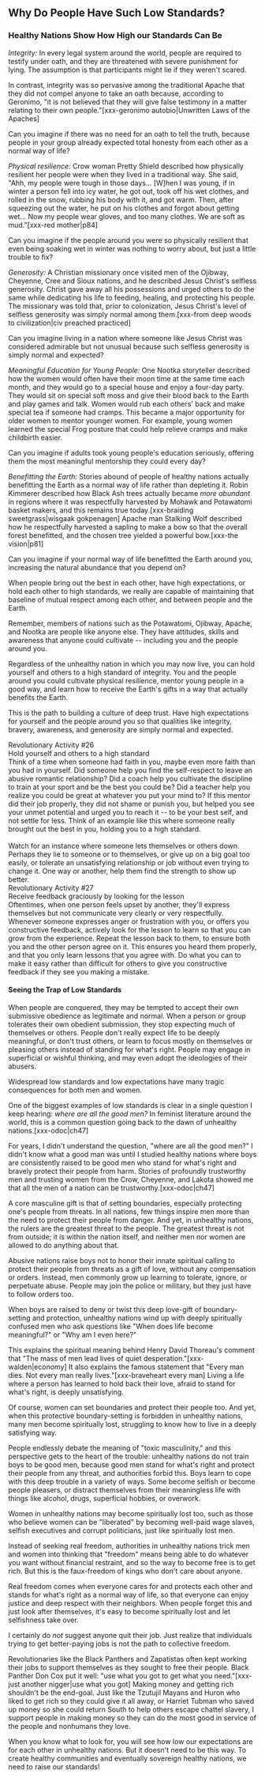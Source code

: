 ## Why Do People Have Such Low Standards?

### Healthy Nations Show How High our Standards Can Be

_Integrity:_ In every legal system around the world, people are required to testify under oath, and they are threatened with severe punishment for lying. The assumption is that participants might lie if they weren't scared.

In contrast, integrity was so pervasive among the traditional Apache that they did not compel anyone to take an oath because, according to Geronimo, "it is not believed that they will give false testimony in a matter relating to their own people."[xxx-geronimo autobio|Unwritten Laws of the Apaches]

Can you imagine if there was no need for an oath to tell the truth, because people in your group already expected total honesty from each other as a normal way of life?

_Physical resilience:_ Crow woman Pretty Shield described how physically resilient her people were when they lived in a traditional way. She said, "Ahh, my people were tough in those days... [W]hen I was young, if in winter a person fell into icy water, he got out, took off his wet clothes, and rolled in the snow, rubbing his body with it, and got warm. Then, after squeezing out the water, he put on his clothes and forgot about getting wet... Now my people wear gloves, and too many clothes. We are soft as mud."[xxx-red mother|p84]

Can you imagine if the people around you were so physically resilient that even being soaking wet in winter was nothing to worry about, but just a little trouble to fix?

_Generosity:_ A Christian missionary once visited men of the Ojibway, Cheyenne, Cree and Sioux nations, and he described Jesus Christ's selfless generosity. Christ gave away all his possessions and urged others to do the same while dedicating his life to feeding, healing, and protecting his people. The missionary was told that, prior to colonization, Jesus Christ's level of selfless generosity was simply normal among them.[xxx-from deep woods to civilization|civ preached practiced]

Can you imagine living in a nation where someone like Jesus Christ was considered admirable but not unusual because such selfless generosity is simply normal and expected?

_Meaningful Education for Young People:_ One Nootka storyteller described how the women would often have their moon time at the same time each month, and they would go to a special house and enjoy a four-day party. They would sit on special soft moss and give their blood back to the Earth and play games and talk. Women would rub each others' back and make special tea if someone had cramps. This became a major opportunity for older women to mentor younger women. For example, young women learned the special Frog posture that could help relieve cramps and make childbirth easier.

Can you imagine if adults took young people's education seriously, offering them the most meaningful mentorship they could every day?

_Benefitting the Earth:_ Stories abound of people of healthy nations actually benefitting the Earth as a normal way of life rather than depleting it. Robin Kimmerer described how Black Ash trees actually became _more abundant_ in regions where it was respectfully harvested by Mohawk and Potawatomi basket makers, and this remains true today.[xxx-braiding sweetgrass|wisgaak gokpenagen] Apache man Stalking Wolf described how he respectfully harvested a sapling to make a bow so that the overall forest benefitted, and the chosen tree yielded a powerful bow.[xxx-the vision|p81]

Can you imagine if your normal way of life benefitted the Earth around you, increasing the natural abundance that you depend on?

When people bring out the best in each other, have high expectations, or hold each other to high standards, we really are capable of maintaining that baseline of mutual respect among each other, and between people and the Earth.

Remember, members of nations such as the Potawatomi, Ojibway, Apache, and Nootka are people like anyone else. They have attitudes, skills and awareness that anyone could cultivate -- including you and the people around you.

Regardless of the unhealthy nation in which you may now live, you can hold yourself and others to a high standard of integrity. You and the people around you could cultivate physical resilience, mentor young people in a good way, and learn how to receive the Earth's gifts in a way that actually benefits the Earth.

This is the path to building a culture of deep trust. Have high expectations for yourself and the people around you so that qualities like integrity, bravery, awareness, and generosity are simply normal and expected.

<div class="rev-act"><div class="rev-act-header">Revolutionary Activity #26<br/>Hold yourself and others to a high standard</div>
<div class="rev-act-body">Think of a time when someone had faith in you, maybe even more faith than you had in yourself. Did someone help you find the self-respect to leave an abusive romantic relationship? Did a coach help you cultivate the discipline to train at your sport and be the best you could be? Did a teacher help you realize you could be great at whatever you put your mind to? If this mentor did their job properly, they did not shame or punish you, but helped you see your unmet potential and urged you to reach it -- to be your best self, and not settle for less. Think of an example like this where someone really brought out the best in you, holding you to a high standard.<br/><br/>Watch for an instance where someone lets themselves or others down. Perhaps they lie to someone or to themselves, or give up on a big goal too easily, or tolerate an unsatisfying relationship or job without even trying to change it. One way or another, help them find the strength to show up better.</div></div>

<div class="rev-act"><div class="rev-act-header">Revolutionary Activity #27<br/>Receive feedback graciously by looking for the lesson</div>
<div class="rev-act-body">Oftentimes, when one person feels upset by another, they'll express themselves but not communicate very clearly or very respectfully. Whenever someone expresses anger or frustration with you, or offers you constructive feedback, actively look for the lesson to learn so that you can grow from the experience. Repeat the lesson back to them, to ensure both you and the other person agree on it. This ensures you heard them properly, and that you only learn lessons that you agree with. Do what you can to make it easy rather than difficult for others to give you constructive feedback if they see you making a mistake.</div></div>

#### Seeing the Trap of Low Standards

When people are conquered, they may be tempted to accept their own submissive obedience as legitimate and normal. When a person or group tolerates their own obedient submission, they stop expecting much of themselves or others. People don't really expect life to be deeply meaningful, or don't trust others, or learn to focus mostly on themselves or pleasing others instead of standing for what's right. People may engage in superficial or wishful thinking, and may even adopt the ideologies of their abusers.

Widespread low standards and low expectations have many tragic consequences for both men and women.

One of the biggest examples of low standards is clear in a single question I keep hearing: _where are all the good men?_ In feminist literature around the world, this is a common question going back to the dawn of unhealthy nations.[xxx-odoc|ch47]

For years, I didn't understand the question, "where are all the good men?" I didn't know what a good man was until I studied healthy nations where boys are consistently raised to be good men who stand for what's right and bravely protect their people from harm. Stories of profoundly trustworthy men and trusting women from the Crow, Cheyenne, and Lakota showed me that all the men of a nation can be trustworthy.[xxx-odoc|ch47]

A core masculine gift is that of setting boundaries, especially protecting one's people from threats. In all nations, few things inspire men more than the need to protect their people from danger. And yet, in unhealthy nations, the rulers are the greatest threat to the people. The greatest threat is not from outside; it is within the nation itself, and neither men nor women are allowed to do anything about that.

Abusive nations raise boys not to honor their innate spiritual calling to protect their people from threats as a gift of love, without any compensation or orders. Instead, men commonly grow up learning to tolerate, ignore, or perpetuate abuse. People may join the police or military, but they just have to follow orders too.

When boys are raised to deny or twist this deep love-gift of boundary-setting and protection, unhealthy nations wind up with deeply spiritually confused men who ask questions like "When does life become meaningful?" or "Why am I even here?"

This explains the spiritual meaning behind Henry David Thoreau's comment that "The mass of men lead lives of quiet desperation."[xxx-walden|economy] It also explains the famous statement that "Every man dies. Not every man really lives."[xxx-braveheart every man] Living a life where a person has learned to hold back their love, afraid to stand for what's right, is deeply unsatisfying.

Of course, women can set boundaries and protect their people too. And yet, when this protective boundary-setting is forbidden in unhealthy nations, many men become spiritually lost, struggling to know how to live in a deeply satisfying way.

People endlessly debate the meaning of "toxic masculinity," and this perspective gets to the heart of the trouble: unhealthy nations do not train boys to be good men, because good men stand for what's right and protect their people from any threat, and authorities forbid this. Boys learn to cope with this deep trouble in a variety of ways. Some become selfish or become people pleasers, or distract themselves from their meaningless life with things like alcohol, drugs, superficial hobbies, or overwork.

Women in unhealthy nations may become spiritually lost too, such as those who believe women can be "liberated" by becoming well-paid wage slaves, selfish executives and corrupt politicians, just like spiritually lost men.

Instead of seeking real freedom, authorities in unhealthy nations trick men and women into thinking that "freedom" means being able to do whatever you want without financial restraint, and so the way to become free is to get rich. But this is the faux-freedom of kings who don't care about anyone.

Real freedom comes when everyone cares for and protects each other and stands for what's right as a normal way of life, so that everyone can enjoy justice and deep respect with their neighbors. When people forget this and just look after themselves, it's easy to become spiritually lost and let selfishness take over.

I certainly do _not_ suggest anyone quit their job. Just realize that individuals trying to get better-paying jobs is not the path to collective freedom. 

Revolutionaries like the Black Panthers and Zapatistas often kept working their jobs to support themselves as they sought to free their people. Black Panther Don Cox put it well: "use what you got to get what you need."[xxx-just another nigger|use what you got] Making money and getting rich shouldn't be the end-goal. Just like the Tzutujil Mayans and Huron who liked to get rich so they could give it all away, or Harriet Tubman who saved up money so she could return South to help others escape chattel slavery, I support people in making money so they can do the most good in service of the people and nonhumans they love.

When you know what to look for, you will see how low our expectations are for each other in unhealthy nations. But it doesn't need to be this way. To create healthy communities and eventually sovereign healthy nations, we need to raise our standards!
